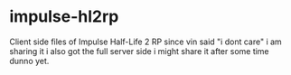 # impulse-hl2rp
Client side files of Impulse Half-Life 2 RP since vin said "i dont care" i am sharing it i also got the full server side i might share it after some time dunno yet.
